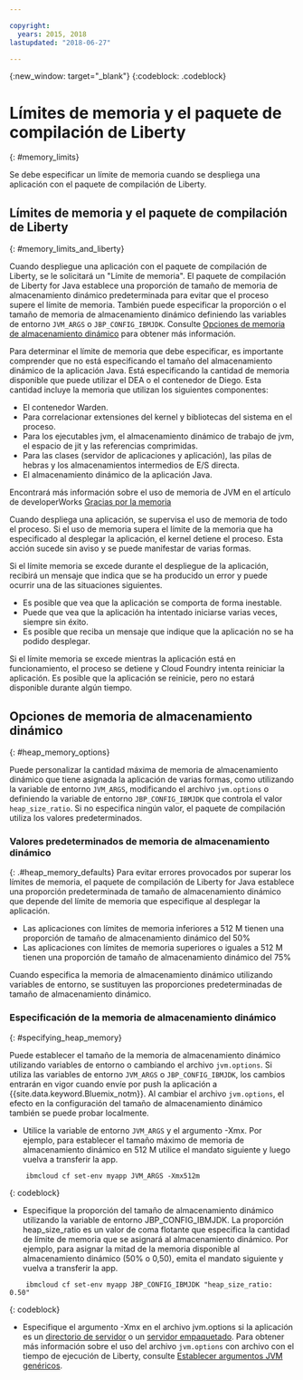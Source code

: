```yaml
---

copyright:
  years: 2015, 2018
lastupdated: "2018-06-27"

---
```


{:new_window: target="_blank"}
{:codeblock: .codeblock}

# Límites de memoria y el paquete de compilación de Liberty
{: #memory_limits}

Se debe especificar un límite de memoria cuando se despliega una aplicación con el paquete de compilación de Liberty.

## Límites de memoria y el paquete de compilación de Liberty
{: #memory_limits_and_liberty}


Cuando despliegue una aplicación con el paquete de compilación de Liberty, se le solicitará un "Límite de memoria". El paquete de compilación de Liberty for Java establece una proporción de tamaño de memoria de almacenamiento dinámico predeterminada para evitar que el proceso supere el límite de memoria. También puede especificar la proporción o el tamaño de memoria de almacenamiento dinámico definiendo las variables de entorno `JVM_ARGS` o `JBP_CONFIG_IBMJDK`. Consulte [Opciones de memoria de almacenamiento dinámico](#heap_memory_options) para obtener más información.

Para determinar el límite de memoria que debe especificar, es importante comprender que no está especificando el tamaño del almacenamiento dinámico de la aplicación Java. Está especificando la cantidad de memoria disponible que puede utilizar el DEA o el contenedor de Diego. Esta cantidad incluye la memoria que utilizan los siguientes componentes:

* El contenedor Warden.
* Para correlacionar extensiones del kernel y bibliotecas del sistema en el proceso.
* Para los ejecutables jvm, el almacenamiento dinámico de trabajo de jvm, el espacio de jit y las referencias comprimidas.
* Para las clases (servidor de aplicaciones y aplicación), las pilas de hebras y los almacenamientos intermedios de E/S directa.
* El almacenamiento dinámico de la aplicación Java.

Encontrará más información sobre el uso de memoria de JVM en el artículo de developerWorks [Gracias por la memoria](http://www.ibm.com/developerworks/library/j-nativememory-linux/)

Cuando despliega una aplicación, se supervisa el uso de memoria de todo el proceso. Si el uso de memoria supera el límite de la memoria que ha especificado al desplegar la aplicación, el kernel detiene el proceso. Esta acción sucede sin aviso y se puede manifestar de varias formas.

 Si el límite memoria se excede durante el despliegue de la aplicación, recibirá un mensaje que indica que se ha producido un error y puede ocurrir una de las situaciones siguientes.

  * Es posible que vea que la aplicación se comporta de forma inestable.
  * Puede que vea que la aplicación ha intentado iniciarse varias veces, siempre sin éxito.
  * Es posible que reciba un mensaje que indique que la aplicación no se ha podido desplegar.

Si el límite memoria se excede mientras la aplicación está en funcionamiento, el proceso se detiene y Cloud Foundry intenta reiniciar la aplicación. Es posible que la aplicación se reinicie, pero no estará disponible durante algún tiempo.

## Opciones de memoria de almacenamiento dinámico
{: #heap_memory_options}

Puede personalizar la cantidad máxima de memoria de almacenamiento dinámico que tiene asignada la aplicación de varias formas, como utilizando la variable de entorno `JVM_ARGS`, modificando el archivo `jvm.options` o definiendo la variable de entorno `JBP_CONFIG_IBMJDK` que controla el valor `heap_size_ratio`. Si no especifica ningún valor, el paquete de compilación utiliza los valores predeterminados.

### Valores predeterminados de memoria de almacenamiento dinámico
{: .#heap_memory_defaults}
Para evitar errores provocados por superar los límites de memoria, el paquete de compilación de Liberty for Java establece una proporción predeterminada de tamaño de almacenamiento dinámico que depende del límite de memoria que especifique al desplegar la aplicación.

* Las aplicaciones con límites de memoria inferiores a 512 M tienen una proporción de tamaño de almacenamiento dinámico del 50%
* Las aplicaciones con límites de memoria superiores o iguales a 512 M tienen una proporción de tamaño de almacenamiento dinámico del 75%

Cuando especifica la memoria de almacenamiento dinámico utilizando variables de entorno, se sustituyen las proporciones predeterminadas de tamaño de almacenamiento dinámico.

### Especificación de la memoria de almacenamiento dinámico
{: #specifying_heap_memory}

Puede establecer el tamaño de la memoria de almacenamiento dinámico utilizando variables de entorno o cambiando el archivo `jvm.options`. Si utiliza las variables de entorno `JVM_ARGS` o `JBP_CONFIG_IBMJDK`, los cambios entrarán en vigor cuando envíe por push la aplicación a {{site.data.keyword.Bluemix_notm}}. Al cambiar el archivo `jvm.options`, el efecto en la configuración del tamaño de almacenamiento dinámico también se puede probar localmente.

* Utilice la variable de entorno `JVM_ARGS` y el argumento -Xmx. Por ejemplo, para establecer el tamaño máximo de memoria de almacenamiento dinámico en 512 M utilice el mandato siguiente y luego vuelva a transferir la app.

```
    ibmcloud cf set-env myapp JVM_ARGS -Xmx512m
```
{: codeblock}

* Especifique la proporción del tamaño de almacenamiento dinámico utilizando la variable de entorno JBP_CONFIG_IBMJDK.  La proporción heap_size_ratio es un valor de coma flotante que especifica la cantidad de límite de memoria que se asignará al almacenamiento dinámico.  Por ejemplo, para asignar la mitad de la memoria disponible al almacenamiento dinámico (50% o 0,50), emita el mandato siguiente y vuelva a transferir la app.

```
    ibmcloud cf set-env myapp JBP_CONFIG_IBMJDK "heap_size_ratio: 0.50"
```
{: codeblock}

* Especifique el argumento -Xmx en el archivo jvm.options si la aplicación es un [directorio de servidor](/docs/runtimes/liberty/optionsForPushing.html#server_directory) o un [servidor empaquetado](/docs/runtimes/liberty/optionsForPushing.html#packaged_server). Para obtener más información sobre el uso del archivo `jvm.options` con archivo con el tiempo de ejecución de Liberty, consulte [Establecer argumentos JVM genéricos](http://www-01.ibm.com/support/docview.wss?uid=swg21596474).  
